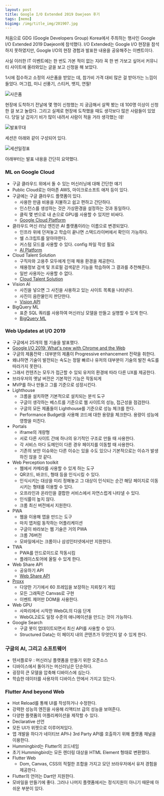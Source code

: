 ```yaml
---
layout: post
title: Google I/O Extended 2019 Daejeon 후기
tags: [memo]
bigimg: /img/title_img/201907.jpg
---
```


처음으로 GDG (Google Developers Group) Korea에서 주최하는 행사인 Google I/O Extended 2019 Daejeon에 참석했다. I/O Extended는 Google I/O 현장을 참석하지 못하였지만, Google I/O의 현장 경험과 발표한 내용을 공유해주는 이벤트이다. 

사실 이러한 IT 이벤트에는 한 번도 가본 적이 없는 지라 꼭 한 번 가보고 싶어서 커뮤니티 사이트에 올라와있는 글을 보고 신청을 해 보았다.

1시에 접수하고 소정의 사은품을 받았는 데, 참가비 가격 대비 많은 걸 받아가는 느낌이 들었다. 머그컵, 미니 선풍기, 스티커, 뱃지, 연필!

![사은품](/img/post_img/memo-2019-07-20-1.jpg)

현장에 도착하기 전날에 몇 명이 신청했는 지 궁금해서 살짝 봤는 데 100명 이상이 신청한 걸 보고 놀랐다. 그리고 실제로 현장에 도착했을 때도 생각보다 많은 사람들이 있었다. 당일 날 갑자기 비가 많이 내려서 사람이 적을 거라 생각했는 데!

![발표무대](/img/post_img/memo-2019-07-20-2.jpg)

세션은 아래와 같이 구성되어 있다.

![세션일정표](/img/post_img/memo-2019-07-20-3.jpg)

아래부터는 발표 내용을 간단히 요약했다.

### ML on Google Cloud
* 구글 클라우드 위에서 돌 수 있는 머신러닝에 대해 간단한 얘기
* Public Cloud로는 아마존 AWS, 마이크로소프트 애저 등이 있다.
* 구글에는 구글 클라우드 플랫폼이 있다.
    * 사용한 만큼 비용을 지불하고 쉽고 편하고 간단하다.
    * 인스턴스를 생성하는 것은 가상환경을 설정하는 것과 동일하다.
    * 클릭 몇 번으로 내 손으로 GPU를 사용할 수 있지만 비싸다.
    * [Google Cloud Platform](https://cloud.google.com/gcp/?hl=ko&utm_source=google&utm_medium=cpc&utm_campaign=japac-KR-all-ko-dr-bkws-all-super-trial-e-dr-1003987&utm_content=text-ad-none-none-DEV_c-CRE_249736095771-ADGP_Hybrid%20%7C%20AW%20SEM%20%7C%20BKWS%20~%20T1%20%7C%20EXA%20%7C%20General%20%7C%201:1%20%7C%20KR%20%7C%20ko%20%7C%20cloud%20platform%20%7C%20google%20cloud%20platform%20%7C%20en-KWID_43700030027797672-kwd-26415313501&userloc_1009880&utm_term=KW_google%20cloud%20platform&gclid=CjwKCAjw98rpBRAuEiwALmo-yqKXFGcylGWnM5YO7Ldh8cxI_OFey5xDaJ_Q8ZGQwSDU4DElg90Y8hoCvrYQAvD_BwE)
* 클라우드 머신 러닝 엔진은 AI 플랫폼이라는 이름으로 변경되었다.
    * 인프라 위에 던져놓고 학습이 끝나면 스택드라이버에서 확인이 가능하다.
    * 쉘 스크립트를 알아야한다.
    * 커스텀 모드를 사용할 수 있다. config 파일 작성 필요
    * [AI Platform](https://cloud.google.com/ml-engine/docs/tensorflow/technical-overview?hl=ko)
* Cloud Talent Solution
    * 구직자와 고용주 모두에게 인재 채용 환경을 제공한다.
    * 채용정보 검색 및 프로필 검색같은 기능을 학습하여 그 결과를 추천해준다.
    * 일반 사용자는 사용할 수 없다.
    * [Cloud Talent Solution](https://cloud.google.com/talent-solution/docs/)
* Vision AI
    * 사진을 넣으면 그 사진을 사용하고 있는 사이트 목록을 나타낸다.
    * 사진이 음란물인지 판단한다.
    * [Vision API](https://cloud.google.com/vision/?hl=ko#jump-to-1)
* BigQuery ML
    * 표준 SQL 쿼리를 사용하여 머신러닝 모델을 만들고 실행할 수 있게 한다.
    * [BigQuery ML](https://cloud.google.com/bigquery-ml/docs/bigqueryml-intro?hl=ko)

### Web Updates at I/O 2019
* 구글에서 25개의 웹 기술을 발표했다.
* [Google I/O 2019: What's new with Chrome and the Web](https://blog.chromium.org/2019/05/google-io-2019-whats-new-with-chrome.html)
* 구글의 제품전략 : 대부분의 제품이 Progressive enhancement 전략을 취한다. 
* 왜냐하면 기술이 발전되는 속도는 정말 빠르나 유저의 대부분이 기술의 발전 속도를 따라가지 못한다.
* 그래서 컨텐츠는 모두가 접근할 수 있되 유저의 환경에 따라 다른 UX를 제공한다.
* 브라우저의 옛날 버전은 기본적인 기능은 작동되게
* MVP를 하나 만들고 그를 기준으로 성장시킨다.
* Lighthouse
    * 크롬을 설치하면 기본적으로 설치되는 분석 도구
    * 구글이 생각하는 베스트를 기준으로 웹 사이트의 성능, 접근성을 점검한다.
    * 구글의 모든 제품들이 Lighthouse를 기준으로 성능 체크를 한다.
    * Performance Budget을 사용해 코드에 대한 용량을 체크한다. 용량이 성능에 영향을 미친다.
* Portals
    * iframe의 개량형
    * 서로 다른 사이트 간에 하나의 유기적인 구조로 만들 때 사용한다.
    * 각 서비스 마다 도메인이 다른 경우 페이지를 이동할 때 사용한다.
    * 기존의 보안 이슈와는 다른 이슈는 있을 수도 있으나 기본적으로는 이슈가 발생하진 않을 것 같다.
*  Web Perception toolkit
    * 웹에서 카메라를 사용할 수 있게 하는 도구
    * QR코드, 바코드, 형태 등을 인식시킬 수 있다.
    * 인식시키는 대상을 미리 정해놓고 그 대상이 인식되는 순간 해당 페이지로 이동시키는 형태롤 이용할 수 있다.
    * 오프라인과 온라인을 결합한 서비스에서 자연스럽게 나타낼 수 있다.
    * 인식률이 높지 않다.
    * 크롬 최신 버전에서 지원한다.
* PWA
    * 웹을 이용해 앱을 만드는 도구
    * 마치 앱처럼 동작하는 어플리케이션
    * 구글이 바라보는 웹 기술은 거의 PWA
    * 크롬 76버전
    * 모바일에서는 크롬이나 삼성인터넷에서만 지원한다.
* TWA
    * PWA를 안드로이드로 작동시킴
    * 플레이스토어에 올릴 수 있게 한다.
* Web Share API
    * 공유하기 API
    * [Web Share API](https://developers.google.com/web/updates/2016/09/navigator-share#usage)
* [Proxx](https://proxx.app/)
    * 다양한 기기에서 60 프레임을 보장하는 지뢰찾기 게임
    * 모든 그래픽은 Canvas로 구현
    * 이벤트 제어만 DOM을 사용한다.
* Web GPU
    * 사파리에서 시작한 WebGL의 다음 단계
    * WebGL2로도 일정 수준의 애니메이션을 만드는 것이 가능하다.
* Google Search
    * 구글 봇이 업데이트되면서 최신 API를 사용할 수 있다.
    * Structured Data는 이 페이지 내의 콘텐츠가 무엇인지 알 수 있게 한다.

### 구글의 AI, 그리고 소프트웨어
* 텐서플로우 : 머신러닝 플랫폼을 만들기 위한 오픈소스
* 디바이스에서 돌아가는 머신러닝은 단순하다.
* 굉장히 큰 모델을 압축해 디바이스에 심는다.
* 학습한 데이터를 사용자의 디바이스 안에서 가지고 있는다.

### Flutter And beyond Web
* Hot Reload를 통해 UI를 작성하거나 수정한다.
* 강력한 성능의 엔진을 사용해 리액티브 급의 성능을 보여준다.
* 다양한 플랫폼의 어플리케이션을 제작할 수 있다.
* Declarative 선언
* 모든 UI가 위젯으로 이루어져있다.
* 앱 개발을 하다가 네이티브 API나 3rd Party API를 호출하기 위해 플랫폼 채널을 이용한다.
* Hummingbird는 Flutter의 코드네임
* 초기 Hummingbird는 모든 렌더링 대상을 HTML Element 형태로 변환했다.
* Flutter Web
    * Dom, Canvas, CSS의 적절한 조합을 가지고 모던 브라우저에서 유저 경험을 제공한다.
* Flutter의 언어는 Dart만 지원한다.
* 모바일을 만들기에 좋다. 그러나 나머지 플랫폼에서는 정식지원이 아니기 때문에 아쉬운 부분이 있다.